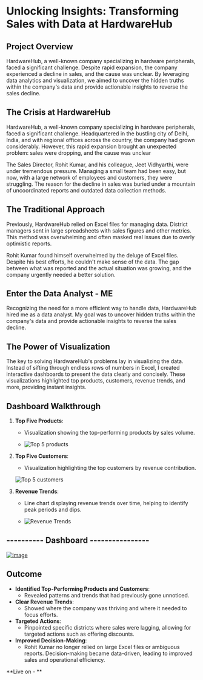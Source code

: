 # Unlocking Insights: Transforming Sales with Data at HardwareHub

## Project Overview

HardwareHub, a well-known company specializing in hardware peripherals, faced a significant challenge. Despite rapid expansion, the company experienced a decline in sales, and the cause was unclear. By leveraging data analytics and visualization, we aimed to uncover the hidden truths within the company's data and provide actionable insights to reverse the sales decline.

## The Crisis at HardwareHub

HardwareHub, a well-known company specializing in hardware peripherals, faced a significant challenge. Headquartered in the bustling city of Delhi, India, and with regional offices across the country, the company had grown considerably. However, this rapid expansion brought an unexpected problem: sales were dropping, and the cause was unclear

The Sales Director, Rohit Kumar, and his colleague, Jeet Vidhyarthi, were under tremendous pressure. Managing a small team had been easy, but now, with a large network of employees and customers, they were struggling. The reason for the decline in sales was buried under a mountain of uncoordinated reports and outdated data collection methods.

## The Traditional Approach

Previously, HardwareHub relied on Excel files for managing data. District managers sent in large spreadsheets with sales figures and other metrics. This method was overwhelming and often masked real issues due to overly optimistic reports.

Rohit Kumar found himself overwhelmed by the deluge of Excel files. Despite his best efforts, he couldn't make sense of the data. The gap between what was reported and the actual situation was growing, and the company urgently needed a better solution.

## Enter the Data Analyst - ME

Recognizing the need for a more efficient way to handle data, HardwareHub hired me as a data analyst. My goal was to uncover hidden truths within the company's data and provide actionable insights to reverse the sales decline.

## The Power of Visualization

The key to solving HardwareHub's problems lay in visualizing the data. Instead of sifting through endless rows of numbers in Excel, I created interactive dashboards to present the data clearly and concisely. These visualizations highlighted top products, customers, revenue trends, and more, providing instant insights.

## Dashboard Walkthrough

1. **Top Five Products**:
   
   - Visualization showing the top-performing products by sales volume.
     
   - ![Top 5 products](https://github.com/user-attachments/assets/98ace9a6-04a7-437b-b70b-43359b1d4503)

3. **Top Five Customers**:
   
   - Visualization highlighting the top customers by revenue contribution.
     
   ![Top 5 customers](https://github.com/user-attachments/assets/588468eb-dbba-4460-acbd-7b9bdf1350e5)

5. **Revenue Trends**:
   
   - Line chart displaying revenue trends over time, helping to identify peak periods and dips.
     
   - ![Revenue Trends](https://github.com/user-attachments/assets/0559d9a9-afb5-4f42-b127-633b1416ecde)

## ---------- Dashboard ----------------



[![image](https://github.com/user-attachments/assets/0bd4c0d8-b2c6-49db-9433-24056631582b)](https://public.tableau.com/app/profile/shivam.kumar6993/viz/SalesDashboard_17224823975760/Dashboard1?publish=yes)

## Outcome

- **Identified Top-Performing Products and Customers**:
  - Revealed patterns and trends that had previously gone unnoticed.
- **Clear Revenue Trends**:
  - Showed where the company was thriving and where it needed to focus efforts.
- **Targeted Actions**:
  - Pinpointed specific districts where sales were lagging, allowing for targeted actions such as offering discounts.
- **Improved Decision-Making**:
  - Rohit Kumar no longer relied on large Excel files or ambiguous reports. Decision-making became data-driven, leading to improved sales and operational efficiency.

**Live on - **
